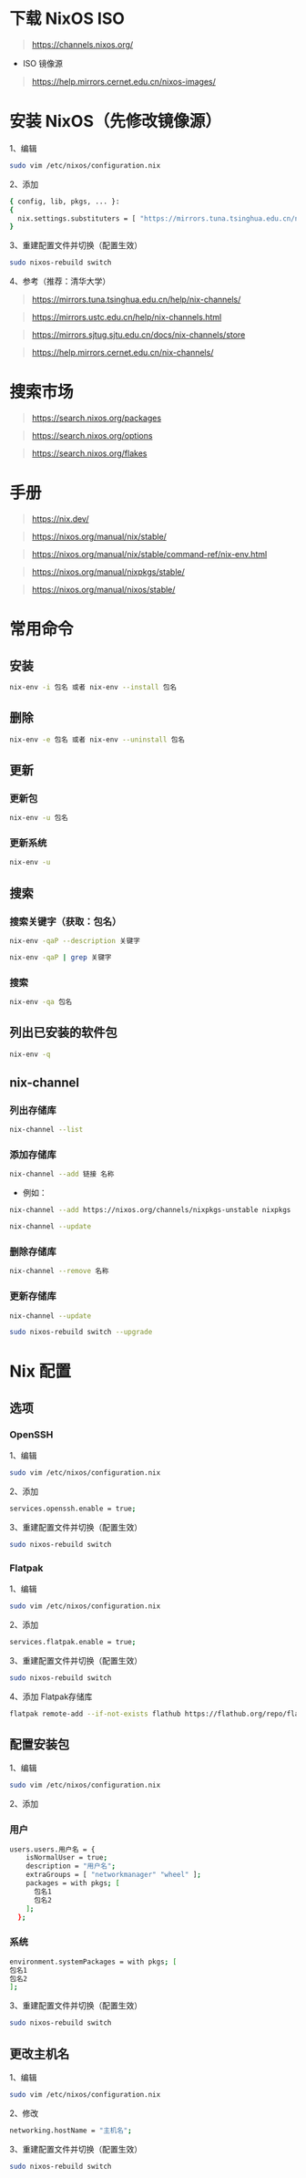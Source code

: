 # 下载 NixOS ISO

> https://channels.nixos.org/

- ISO 镜像源

> https://help.mirrors.cernet.edu.cn/nixos-images/

# 安装 NixOS（先修改镜像源）

1、编辑

```sh
sudo vim /etc/nixos/configuration.nix
```

2、添加

```sh
{ config, lib, pkgs, ... }:
{
  nix.settings.substituters = [ "https://mirrors.tuna.tsinghua.edu.cn/nix-channels/store" ];
}
```

3、重建配置文件并切换（配置生效）

```sh
sudo nixos-rebuild switch
```

4、参考（推荐：清华大学）

> https://mirrors.tuna.tsinghua.edu.cn/help/nix-channels/

> https://mirrors.ustc.edu.cn/help/nix-channels.html

> https://mirrors.sjtug.sjtu.edu.cn/docs/nix-channels/store

> https://help.mirrors.cernet.edu.cn/nix-channels/

# 搜索市场

> https://search.nixos.org/packages

> https://search.nixos.org/options

> https://search.nixos.org/flakes

# 手册

> https://nix.dev/

> https://nixos.org/manual/nix/stable/

> https://nixos.org/manual/nix/stable/command-ref/nix-env.html

> https://nixos.org/manual/nixpkgs/stable/

> https://nixos.org/manual/nixos/stable/

# 常用命令

## 安装

```sh
nix-env -i 包名 或者 nix-env --install 包名
```

## 删除

```sh
nix-env -e 包名 或者 nix-env --uninstall 包名
```

## 更新

### 更新包

```sh
nix-env -u 包名
```

### 更新系统

```sh
nix-env -u
```

## 搜索

### 搜索关键字（获取：包名）

```sh
nix-env -qaP --description 关键字
```

```sh
nix-env -qaP | grep 关键字
```

### 搜索

```sh
nix-env -qa 包名
```

## 列出已安装的软件包

```sh
nix-env -q
```

## nix-channel

### 列出存储库

```sh
nix-channel --list
```

### 添加存储库

```sh
nix-channel --add 链接 名称
```

- 例如：

```sh
nix-channel --add https://nixos.org/channels/nixpkgs-unstable nixpkgs
```

```sh
nix-channel --update
```

### 删除存储库

```sh
nix-channel --remove 名称
```

### 更新存储库

```sh
nix-channel --update
```

```sh
sudo nixos-rebuild switch --upgrade
```

# Nix 配置

## 选项

### OpenSSH

1、编辑

```sh
sudo vim /etc/nixos/configuration.nix
```

2、添加

```sh
services.openssh.enable = true;
```

3、重建配置文件并切换（配置生效）

```sh
sudo nixos-rebuild switch
```

### Flatpak

1、编辑

```sh
sudo vim /etc/nixos/configuration.nix
```

2、添加

```sh
services.flatpak.enable = true;
```

3、重建配置文件并切换（配置生效）

```sh
sudo nixos-rebuild switch
```

4、添加 Flatpak存储库

```sh
flatpak remote-add --if-not-exists flathub https://flathub.org/repo/flathub.flatpakrepo
```

## 配置安装包

1、编辑

```sh
sudo vim /etc/nixos/configuration.nix
```

2、添加

### 用户

```sh
users.users.用户名 = {
    isNormalUser = true;
    description = "用户名";
    extraGroups = [ "networkmanager" "wheel" ];
    packages = with pkgs; [
      包名1
      包名2
    ];
  };
```

### 系统

```sh
environment.systemPackages = with pkgs; [
包名1
包名2
];
```

3、重建配置文件并切换（配置生效）

```sh
sudo nixos-rebuild switch
```

## 更改主机名

1、编辑

```sh
sudo vim /etc/nixos/configuration.nix
```

2、修改

```sh
networking.hostName = "主机名";
```

3、重建配置文件并切换（配置生效）

```sh
sudo nixos-rebuild switch
```
